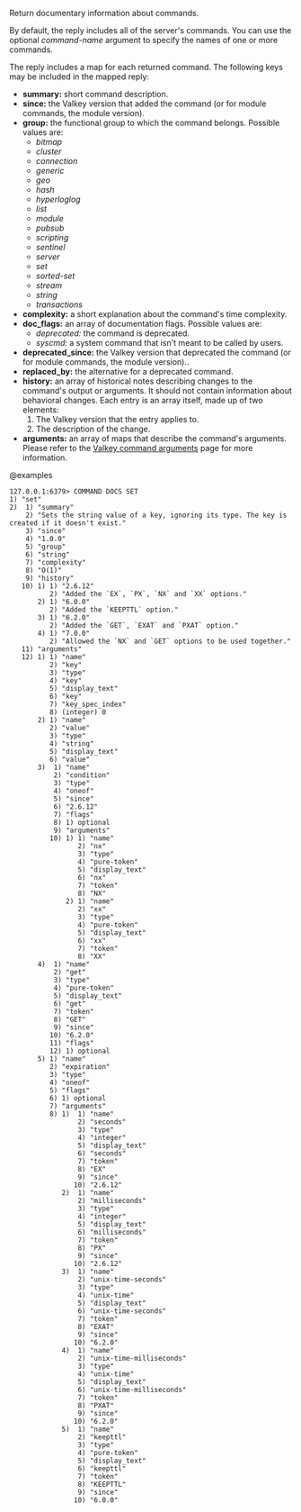 Return documentary information about commands.

By default, the reply includes all of the server's commands.
You can use the optional _command-name_ argument to specify the names of one or more commands.

The reply includes a map for each returned command.
The following keys may be included in the mapped reply:

* **summary:** short command description.
* **since:** the Valkey version that added the command (or for module commands, the module version).
* **group:** the functional group to which the command belongs.
  Possible values are:
  - _bitmap_
  - _cluster_
  - _connection_
  - _generic_
  - _geo_
  - _hash_
  - _hyperloglog_
  - _list_
  - _module_
  - _pubsub_
  - _scripting_
  - _sentinel_
  - _server_
  - _set_
  - _sorted-set_
  - _stream_
  - _string_
  - _transactions_
* **complexity:** a short explanation about the command's time complexity.
* **doc_flags:** an array of documentation flags.
  Possible values are:
  - _deprecated:_ the command is deprecated.
  - _syscmd:_ a system command that isn't meant to be called by users.
* **deprecated_since:** the Valkey version that deprecated the command (or for module commands, the module version)..
* **replaced_by:** the alternative for a deprecated command.
* **history:** an array of historical notes describing changes to the command's output or arguments. It should not contain information about behavioral changes.
  Each entry is an array itself, made up of two elements:
  1. The Valkey version that the entry applies to.
  2. The description of the change.
* **arguments:** an array of maps that describe the command's arguments.
  Please refer to the [Valkey command arguments][td] page for more information.

[td]: /topics/command-arguments

@examples

```valkey-cli
127.0.0.1:6379> COMMAND DOCS SET
1) "set"
2)  1) "summary"
    2) "Sets the string value of a key, ignoring its type. The key is created if it doesn't exist."
    3) "since"
    4) "1.0.0"
    5) "group"
    6) "string"
    7) "complexity"
    8) "O(1)"
    9) "history"
   10) 1) 1) "2.6.12"
          2) "Added the `EX`, `PX`, `NX` and `XX` options."
       2) 1) "6.0.0"
          2) "Added the `KEEPTTL` option."
       3) 1) "6.2.0"
          2) "Added the `GET`, `EXAT` and `PXAT` option."
       4) 1) "7.0.0"
          2) "Allowed the `NX` and `GET` options to be used together."
   11) "arguments"
   12) 1) 1) "name"
          2) "key"
          3) "type"
          4) "key"
          5) "display_text"
          6) "key"
          7) "key_spec_index"
          8) (integer) 0
       2) 1) "name"
          2) "value"
          3) "type"
          4) "string"
          5) "display_text"
          6) "value"
       3)  1) "name"
           2) "condition"
           3) "type"
           4) "oneof"
           5) "since"
           6) "2.6.12"
           7) "flags"
           8) 1) optional
           9) "arguments"
          10) 1) 1) "name"
                 2) "nx"
                 3) "type"
                 4) "pure-token"
                 5) "display_text"
                 6) "nx"
                 7) "token"
                 8) "NX"
              2) 1) "name"
                 2) "xx"
                 3) "type"
                 4) "pure-token"
                 5) "display_text"
                 6) "xx"
                 7) "token"
                 8) "XX"
       4)  1) "name"
           2) "get"
           3) "type"
           4) "pure-token"
           5) "display_text"
           6) "get"
           7) "token"
           8) "GET"
           9) "since"
          10) "6.2.0"
          11) "flags"
          12) 1) optional
       5) 1) "name"
          2) "expiration"
          3) "type"
          4) "oneof"
          5) "flags"
          6) 1) optional
          7) "arguments"
          8) 1)  1) "name"
                 2) "seconds"
                 3) "type"
                 4) "integer"
                 5) "display_text"
                 6) "seconds"
                 7) "token"
                 8) "EX"
                 9) "since"
                10) "2.6.12"
             2)  1) "name"
                 2) "milliseconds"
                 3) "type"
                 4) "integer"
                 5) "display_text"
                 6) "milliseconds"
                 7) "token"
                 8) "PX"
                 9) "since"
                10) "2.6.12"
             3)  1) "name"
                 2) "unix-time-seconds"
                 3) "type"
                 4) "unix-time"
                 5) "display_text"
                 6) "unix-time-seconds"
                 7) "token"
                 8) "EXAT"
                 9) "since"
                10) "6.2.0"
             4)  1) "name"
                 2) "unix-time-milliseconds"
                 3) "type"
                 4) "unix-time"
                 5) "display_text"
                 6) "unix-time-milliseconds"
                 7) "token"
                 8) "PXAT"
                 9) "since"
                10) "6.2.0"
             5)  1) "name"
                 2) "keepttl"
                 3) "type"
                 4) "pure-token"
                 5) "display_text"
                 6) "keepttl"
                 7) "token"
                 8) "KEEPTTL"
                 9) "since"
                10) "6.0.0"
```
